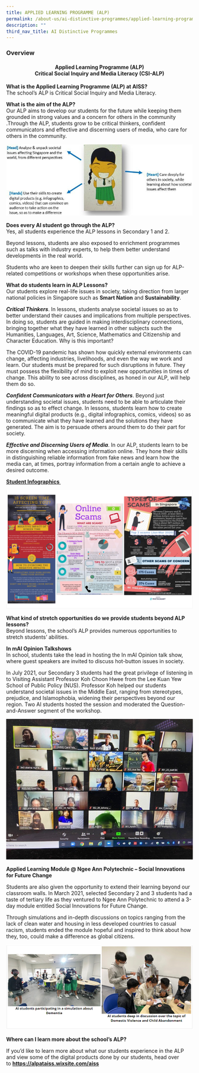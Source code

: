 ```yaml
---
title: APPLIED LEARNING PROGRAMME (ALP)
permalink: /about-us/ai-distinctive-programmes/applied-learning-programme-alp
description: ""
third_nav_title: AI Distinctive Programmes
---
```

<h3>Overview</h3>
<h4 style="text-align: center;"><strong>Applied Learning Programme (ALP)</strong><br><strong>Critical Social Inquiry and Media Literacy (CSI-ALP)</strong></h4>
<p style="text-align: left;"><strong>What is the Applied Learning Programme (ALP) at AISS?<br /></strong>The school&rsquo;s ALP is Critical Social Inquiry and Media Literacy.&nbsp;</h4>
<p><strong>What is the aim of the ALP?<br /></strong>Our ALP aims to develop our students for the future while keeping them grounded in strong values and a concern for others in the community .Through the ALP, students grow to be critical thinkers, confident communicators and effective and discerning users of media, who care for others in the community.</p>
<img src="/images/alp1.jpg">
<p><strong>Does every AI student go through the ALP?<br /></strong>Yes, all students experience the ALP lessons in Secondary 1 and 2.</p>
<p>Beyond lessons, students are also exposed to enrichment programmes such as talks with industry experts, to help them better understand developments in the real world.</p>
<p>Students who are keen to deepen their skills further can sign up for ALP-related competitions or workshops when these opportunities arise.&nbsp;</p>
<p><strong>What do students learn in ALP Lessons?&nbsp;<br /></strong>Our students explore real-life issues in society, taking direction from larger national policies in Singapore such as&nbsp;<strong>Smart Nation</strong>&nbsp;and&nbsp;<strong>Sustainability</strong>.</p>
<p><strong><em>Critical Thinkers</em></strong>. In lessons, students analyse societal issues so as to better understand their causes and implications from multiple perspectives. In doing so, students are guided in making interdisciplinary connections, bringing together what they have learned in other subjects such the Humanities, Languages, Art, Science, Mathematics and Citizenship and Character Education. Why is this important?</p>
<p>The COVID-19 pandemic has shown how quickly external environments can change, affecting industries, livelihoods, and even the way we work and learn. Our students must be prepared for such disruptions in future. They must possess the flexibility of mind to exploit new opportunities in times of change. This ability to see across disciplines, as honed in our ALP, will help them do so.</p>
<p><strong><em>Confident Communicators with a Heart for Others</em></strong>. Beyond just understanding societal issues, students need to be able to articulate their findings so as to effect change. In lessons, students learn how to create meaningful digital products (e.g., digital infographics, comics, videos) so as to communicate what they have learned and the solutions they have generated. The aim is to persuade others around them to do their part for society.</p>
<p><strong><em>Effective and Discerning Users of Media</em></strong>. In our ALP, students learn to be more discerning when accessing information online. They hone their skills in distinguishing reliable information from fake news and learn how the media can, at times, portray information from a certain angle to achieve a desired outcome.</p>
<p><strong><u>Student Infographics&nbsp;</u></strong></p>
<img src="/images/alp2.png">
<p><strong>What kind of stretch opportunities do we provide students beyond ALP lessons?&nbsp;<br /></strong>Beyond lessons, the school&rsquo;s ALP provides numerous opportunities to stretch students&rsquo; abilities.</p>
<p><strong>In mAI Opinion Talkshows<br /></strong>In school, students take the lead in hosting the In mAI Opinion talk show, where guest speakers are invited to discuss hot-button issues in society.</p>
<p>In July 2021, our Secondary 3 students had the great privilege of listening in to Visiting Assistant Professor Koh Choon Hwee from the Lee Kuan Yew School of Public Policy (NUS). Professor Koh helped our students understand societal issues in the Middle East, ranging from stereotypes, prejudice, and Islamophobia, widening their perspectives beyond our region. Two AI students hosted the session and moderated the Question-and-Answer segment of the workshop.&nbsp;</p>
<img src="/images/alp3.jpg">
<p><strong>Applied Learning Module @ Ngee Ann Polytechnic &ndash; Social Innovations for Future Change</strong></p>
<p>Students are also given the opportunity to extend their learning beyond our classroom walls. In March 2021, selected Secondary 2 and 3 students had a taste of tertiary life as they ventured to Ngee Ann Polytechnic to attend a 3-day module entitled Social Innovations for Future Change.</p>
<p>Through simulations and in-depth discussions on topics ranging from the lack of clean water and housing in less developed countries to casual racism, students ended the module hopeful and inspired to think about how they, too, could make a difference as global citizens.&nbsp;</p>
<img src="/images/alp4.png">
<p><strong>Where can I learn more about the school&rsquo;s ALP?&nbsp;</strong></p>
<p>If you&rsquo;d like to learn more about what our students experience in the ALP and view some of the digital products done by our students, head over to&nbsp;<strong><a href="https://alpataiss.wixsite.com/aiss" target="_blank" rel="noopener">https://alpataiss.wixsite.com/aiss</a></strong></p>